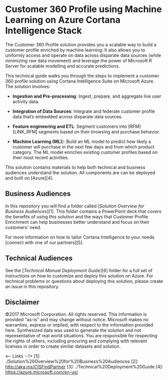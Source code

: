 # Customer 360 Profile using Machine Learning on Azure Cortana Intelligence Stack

The Customer 360 Profile solution provides you a scalable way to build a customer profile enriched by machine learning. It also allows you to uniformly access and operate on data across disparate data sources (while minimizing raw data movement) and leverage the power of Microsoft R Server for scalable modelling and accurate predictions.

This technical guide walks you through the steps to implement a customer 360 profile solution using Cortana Intelligence Suite on Microsoft Azure. The solution involves:

* **Ingestion and Pre-processing**: Ingest, prepare, and aggregate live user activity data. 

* **Integration of Data Sources**: Integrate and federate customer profile data that’s embedded across disparate data sources. 

* **Feature engineering and ETL**: Segment customers into [RFM][LINK_RFM] segments based on their browsing and purchase behavior. 
 
* **Machine Learning (ML)**):  Build an ML model to predict how likely a customer will purchase in the next few days and from which product category. The ML model enriches existing customer profiles based on their most recent activities.

This solution contains materials to help both technical and business audiences understand the solution. All components are can be deployed and built on [Azure][4]. 

## Business Audiences
In this repository you will find a folder called [*Solution Overview for Business Audiences*][1]. This folder contains a PowerPoint deck that covers the benefits of using this solution and the ways that Customer Profile Enrichment can help businesses better understand and focus on their customers' need.

For more information on how to tailor Cortana Intelligence to your needs [connect with one of our partners][5].

## Technical Audiences
See the [*Technical Manual Deployment Guide*][6] folder for a full set of instructions on how to customize and deploy this solution on Azure. For technical problems or questions about deploying this solution, please create an issue in this repository.

## Disclaimer
©2017 Microsoft Corporation. All rights reserved.  This information is provided "as-is" and may change without notice. Microsoft makes no warranties, express or implied, with respect to the information provided here. Synthesized data was used to generate the solution and not representative of real world situations.  You are responsible for respecting the rights of others, including procuring and complying with relevant licenses in order to create similar datasets and solution.

<-- Links --!>
[1]: ./Solution%20Overview%20for%20Business%20Audiences
[2]: http://aka.ms/CISFindPartner
[3]: ./Technical%20Deployment%20Guide
[4]: https://azure.microsoft.com/en-us/

